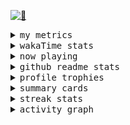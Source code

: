 [![🐙](https://hits.seeyoufarm.com/api/count/incr/badge.svg?url=https%3A%2F%2Fgithub.com%2Fktnkk%2Fhit-counter&count_bg=%23070707&title_bg=%23070707&icon=&icon_color=%23E7E7E7&title=visitors&edge_flat=true)](https://hits.seeyoufarm.com)

<details>
  <summary> <samp>my metrics</samp></summary>
  
  <br>
  
 ![🐳](https://github.com/kkhys/kkhys/blob/main/github-metrics.svg)
  
  ***
</details>

<details>
  <summary> <samp>wakaTime stats</samp></summary>
  
  <br>
  
<!--START_SECTION:waka-->
![Code Time](http://img.shields.io/badge/Code%20Time-5%2C407%20hrs%2018%20mins-blue)

**🐱 My GitHub Data** 

> 📦 5.2 MB Used in GitHub's Storage 
 > 
> 💼 Opted to Hire
 > 
> 📜 9 Public Repositories 
 > 
> 🔑 23 Private Repositories 
 > 
**I'm an Early 🐤** 

```text
🌞 Morning                7454 commits        ███████░░░░░░░░░░░░░░░░░░   29.76 % 
🌆 Daytime                5599 commits        ██████░░░░░░░░░░░░░░░░░░░   22.35 % 
🌃 Evening                9978 commits        ██████████░░░░░░░░░░░░░░░   39.84 % 
🌙 Night                  2016 commits        ██░░░░░░░░░░░░░░░░░░░░░░░   08.05 % 
```
📅 **I'm Most Productive on Sunday** 

```text
Monday                   3294 commits        ███░░░░░░░░░░░░░░░░░░░░░░   13.15 % 
Tuesday                  3644 commits        ████░░░░░░░░░░░░░░░░░░░░░   14.55 % 
Wednesday                3528 commits        ████░░░░░░░░░░░░░░░░░░░░░   14.09 % 
Thursday                 3418 commits        ███░░░░░░░░░░░░░░░░░░░░░░   13.65 % 
Friday                   3642 commits        ████░░░░░░░░░░░░░░░░░░░░░   14.54 % 
Saturday                 3499 commits        ███░░░░░░░░░░░░░░░░░░░░░░   13.97 % 
Sunday                   4022 commits        ████░░░░░░░░░░░░░░░░░░░░░   16.06 % 
```


📊 **This Week I Spent My Time On** 

```text
🕑︎ Time Zone: Asia/Tokyo

💬 Programming Languages: 
Other                    31 hrs 16 mins      ██████████████░░░░░░░░░░░   56.33 % 
Java                     10 hrs 6 mins       █████░░░░░░░░░░░░░░░░░░░░   18.21 % 
TypeScript               8 hrs 18 mins       ████░░░░░░░░░░░░░░░░░░░░░   14.97 % 
HTML                     1 hr 33 mins        █░░░░░░░░░░░░░░░░░░░░░░░░   02.82 % 
Play2                    1 hr 28 mins        █░░░░░░░░░░░░░░░░░░░░░░░░   02.67 % 

🔥 Editors: 
Chrome                   37 hrs 8 mins       █████████████████░░░░░░░░   66.90 % 
IntelliJ IDEA            14 hrs 7 mins       ██████░░░░░░░░░░░░░░░░░░░   25.43 % 
WebStorm                 3 hrs 32 mins       ██░░░░░░░░░░░░░░░░░░░░░░░   06.39 % 
DataGrip                 42 mins             ░░░░░░░░░░░░░░░░░░░░░░░░░   01.27 % 

💻 Operating System: 
Mac                      55 hrs 30 mins      █████████████████████████   100.00 % 
```


 Last Updated on 2024/12/22 18:41:37 UTC
<!--END_SECTION:waka-->
  
  ***
</details>


<details>
  <summary> <samp>now playing</samp></summary>
  
  <br>
 
 [![🐟](https://spotify-github-profile.vercel.app/api/view?uid=31ryofms4dnv7mrohhepo4c4zgqu&cover_image=true&theme=default&show_offline=false&background_color=121212&bar_color=53b14f&bar_color_cover=false)](https://open.spotify.com/user/31ryofms4dnv7mrohhepo4c4zgqu)
  
  ***
</details>

<details>
  <summary> <samp>github readme stats</samp></summary>
  
  <br>
  
 <p align="left"> 
  <img alt="🐠" src="https://github-readme-stats.vercel.app/api?username=kkhys&count_private=true&show_icons=true&theme=dark&include_all_commits=true" />
  <img alt="🐟" src="https://github-readme-stats.vercel.app/api/top-langs/?username=kkhys&layout=compact&theme=dark&langs_count=10&hide=HTML,CSS,SCSS" />
</p>
  
  ***
</details>

<details>
  <summary> <samp>profile trophies</samp></summary>
  
  <br>
  
  [![🐬](https://github-profile-trophy.vercel.app/?username=kkhys&rank=SECRET,SSS,SS,S,AAA,AA,A&theme=darkhub&row=1&margin-w=10&no-bg=true)](https://github.com/ryo-ma/github-profile-trophy)
  
  ***
</details>

<details>
  <summary> <samp>summary cards</samp></summary>
  
  <br>
  
  ![🐋](https://github-profile-summary-cards.vercel.app/api/cards/profile-details?username=kkhys&theme=github_dark)
  ![🦑](https://github-profile-summary-cards.vercel.app/api/cards/repos-per-language?username=kkhys&theme=github_dark)
  ![🦭](https://github-profile-summary-cards.vercel.app/api/cards/most-commit-language?username=kkhys&theme=github_dark)
  ![🦀](https://github-profile-summary-cards.vercel.app/api/cards/stats?username=kkhys&theme=github_dark)
  ![🦈](https://github-profile-summary-cards.vercel.app/api/cards/productive-time?username=kkhys&theme=github_dark)
  
  ***
</details>

<details>
  <summary> <samp>streak stats</samp></summary>
  
  <br>
  
  [![🐠](http://github-readme-streak-stats.herokuapp.com?user=kkhys&theme=dark)](https://git.io/streak-stats)
  
  ***
</details>

<details>
  <summary> <samp>activity graph</samp></summary>
  
  <br>
  
  [![🐡](https://github-readme-activity-graph.vercel.app/graph?username=kkhys&theme=xcode)](https://github.com/ashutosh00710/github-readme-activity-graph)
  
  ***
</details>
